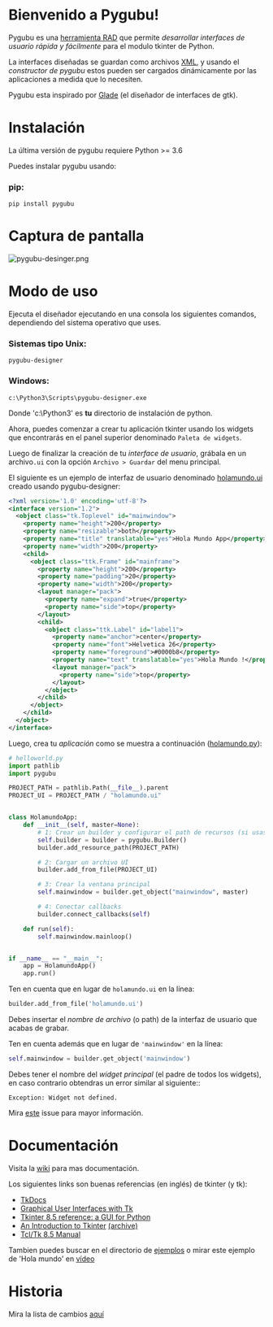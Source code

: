 Bienvenido a Pygubu!
====================

Pygubu es una [herramienta RAD](https://es.wikipedia.org/wiki/Desarrollo_r%C3%A1pido_de_aplicaciones) que permite _desarrollar interfaces de usuario rápida y fácilmente_ para el modulo tkinter de Python.

La interfaces diseñadas se guardan como archivos [XML](https://es.wikipedia.org/wiki/Extensible_Markup_Language), y usando el _constructor de pygubu_ estos pueden ser cargados dinámicamente por las aplicaciones
a medida que lo necesiten.

Pygubu esta inspirado por [Glade](https://es.wikipedia.org/wiki/Glade) (el diseñador de interfaces de gtk).

Instalación
============

La última versión de pygubu requiere Python >= 3.6

Puedes instalar pygubu usando:

### pip:

```
pip install pygubu
```

Captura de pantalla
===================

<img src="pygubu-designer.png" alt="pygubu-desinger.png">


Modo de uso
===========

Ejecuta el diseñador ejecutando en una consola los siguientes comandos, 
dependiendo del sistema operativo que uses.

### Sistemas tipo Unix:

```
pygubu-designer
```

### Windows:

```
c:\Python3\Scripts\pygubu-designer.exe
```

Donde 'c:\Python3' es **tu** directorio de instalación de python.

Ahora, puedes comenzar a crear tu aplicación tkinter usando los widgets que
encontrarás en el panel superior denominado `Paleta de widgets`.

Luego de finalizar la creación de tu _interface de usuario_, grábala en un
archivo`.ui` con la opción `Archivo > Guardar` del menu principal.

El siguiente es un ejemplo de interfaz de usuario denominado
[holamundo.ui](examples/helloworld/holamundo.ui) creado usando pygubu-designer:

```xml
<?xml version='1.0' encoding='utf-8'?>
<interface version="1.2">
  <object class="tk.Toplevel" id="mainwindow">
    <property name="height">200</property>
    <property name="resizable">both</property>
    <property name="title" translatable="yes">Hola Mundo App</property>
    <property name="width">200</property>
    <child>
      <object class="ttk.Frame" id="mainframe">
        <property name="height">200</property>
        <property name="padding">20</property>
        <property name="width">200</property>
        <layout manager="pack">
          <property name="expand">true</property>
          <property name="side">top</property>
        </layout>
        <child>
          <object class="ttk.Label" id="label1">
            <property name="anchor">center</property>
            <property name="font">Helvetica 26</property>
            <property name="foreground">#0000b8</property>
            <property name="text" translatable="yes">Hola Mundo !</property>
            <layout manager="pack">
              <property name="side">top</property>
            </layout>
          </object>
        </child>
      </object>
    </child>
  </object>
</interface>
```

Luego, crea tu _aplicación_ como se muestra a continuación 
([holamundo.py](examples/helloworld/holamundo.py)):

```python
# helloworld.py
import pathlib
import pygubu

PROJECT_PATH = pathlib.Path(__file__).parent
PROJECT_UI = PROJECT_PATH / "holamundo.ui"


class HolamundoApp:
    def __init__(self, master=None):
        # 1: Crear un builder y configurar el path de recursos (si usas imágenes)
        self.builder = builder = pygubu.Builder()
        builder.add_resource_path(PROJECT_PATH)

        # 2: Cargar un archivo UI
        builder.add_from_file(PROJECT_UI)

        # 3: Crear la ventana principal
        self.mainwindow = builder.get_object("mainwindow", master)

        # 4: Conectar callbacks
        builder.connect_callbacks(self)

    def run(self):
        self.mainwindow.mainloop()


if __name__ == "__main__":
    app = HolamundoApp()
    app.run()
```

Ten en cuenta que en lugar de `holamundo.ui` en la línea:

```python
builder.add_from_file('holamundo.ui')
```

Debes insertar el _nombre de archivo_ (o path) de la interfaz de usuario
que acabas de grabar.


Ten en cuenta además que en lugar de `'mainwindow'` en la línea:

```python
self.mainwindow = builder.get_object('mainwindow')
```

Debes tener el nombre del _widget principal_ (el padre de todos los widgets), 
en caso contrario obtendras un error similar al siguiente::

    Exception: Widget not defined.

Mira [este](https://github.com/alejandroautalan/pygubu/issues/40) issue 
para mayor información.


Documentación
=============

Visita la [wiki](https://github.com/alejandroautalan/pygubu-designer/wiki) para
mas documentación.

Los siguientes links son buenas referencias (en inglés) de tkinter (y tk):

- [TkDocs](http://www.tkdocs.com)
- [Graphical User Interfaces with Tk](https://docs.python.org/3/library/tk.html)
- [Tkinter 8.5 reference: a GUI for Python](https://tkdocs.com/shipman)
- [An Introduction to Tkinter](http://effbot.org/tkinterbook) [(archive)](http://web.archive.org/web/20200504141939/http://www.effbot.org/tkinterbook)
- [Tcl/Tk 8.5 Manual](http://www.tcl.tk/man/tcl8.5/)

Tambien puedes buscar en el directorio de [ejemplos](examples) o mirar este 
ejemplo de 'Hola mundo' en
[vídeo](http://youtu.be/wuzV9P8geDg)


Historia
========

Mira la lista de cambios [aquí](HISTORY.md)
